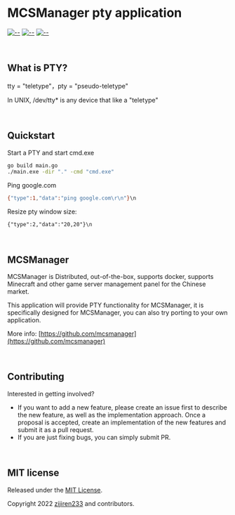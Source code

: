 # MCSManager pty application 


[![--](https://img.shields.io/badge/Go_Version-1.18.3-green.svg)](https://github.com/MCSManager)
[![--](https://img.shields.io/badge/Support-Windows/Linux-yellow.svg)](https://github.com/MCSManager)
[![--](https://img.shields.io/badge/License-MIT-red.svg)](https://github.com/MCSManager)

<br />

What is PTY?
------
tty = "teletype"，pty = "pseudo-teletype"

In UNIX, /dev/tty* is any device that like a "teletype"

<br />


Quickstart
-----

Start a PTY and start cmd.exe

```bash
go build main.go
./main.exe -dir "." -cmd "cmd.exe"
```

Ping google.com

```bash
{"type":1,"data":"ping google.com\r\n"}\n
```

Resize pty window size:

```
{"type":2,"data":"20,20"}\n
```

<br />

MCSManager
------
MCSManager is Distributed, out-of-the-box, supports docker, 
supports Minecraft and other game server management panel for the Chinese market.

This application will provide PTY functionality for MCSManager,
it is specifically designed for MCSManager, 
you can also try porting to your own application.

More info: [https://github.com/mcsmanager](https://github.com/mcsmanager)

<br />

Contributing
------
Interested in getting involved? 

- If you want to add a new feature, please create an issue first to describe the new feature, as well as the implementation approach. Once a proposal is accepted, create an implementation of the new features and submit it as a pull request.
- If you are just fixing bugs, you can simply submit PR.

<br />


MIT license
------

Released under the [MIT License](https://opensource.org/licenses/MIT).

Copyright 2022 [zijiren233](https://github.com/zijiren233) and contributors.
